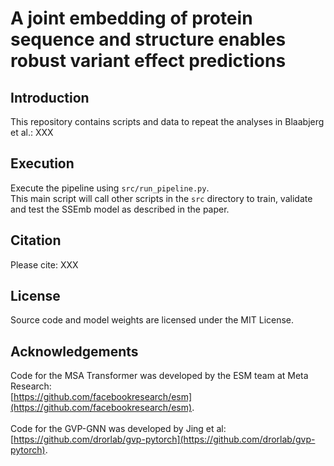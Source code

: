 # A joint embedding of protein sequence and structure enables robust variant effect predictions

## Introduction
This repository contains scripts and data to repeat the analyses in Blaabjerg et al.:
XXX

## Execution
Execute the pipeline using `src/run_pipeline.py`.\
This main script will call other scripts in the `src` directory to train, validate and test the SSEmb model as described in the paper.

## Citation
Please cite:
XXX

## License
Source code and model weights are licensed under the MIT License.

## Acknowledgements
Code for the MSA Transformer was developed by the ESM team at Meta Research:\
[https://github.com/facebookresearch/esm](https://github.com/facebookresearch/esm).
<br/><br/>
Code for the GVP-GNN was developed by Jing et al:\
[https://github.com/drorlab/gvp-pytorch](https://github.com/drorlab/gvp-pytorch).

